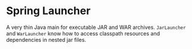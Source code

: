 # Spring Launcher
 
A very thin Java main for executable JAR and WAR
archives. `JarLauncher` and `WarLauncher` know how to access classpath
resources and dependencies in nested jar files.
